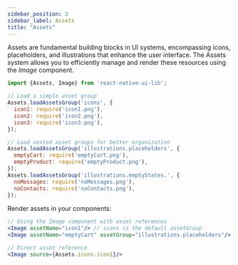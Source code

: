 ```yaml
---
sidebar_position: 3
sidebar_label: Assets
title: "Assets"
---
```


Assets are fundamental building blocks in UI systems, encompassing icons, placeholders, and illustrations that enhance the user interface. The Assets system allows you to efficiently manage and render these resources using the _Image_ component.

```javascript
import {Assets, Image} from 'react-native-ui-lib';

// Load a simple asset group
Assets.loadAssetsGroup('icons', {
  icon1: require('icon1.png'),
  icon2: require('icon2.png'),
  icon3: require('icon3.png'),
});

// Load nested asset groups for better organization
Assets.loadAssetsGroup('illustrations.placeholders', {
  emptyCart: require('emptyCart.png'),
  emptyProduct: require('emptyProduct.png'),
});
Assets.loadAssetsGroup('illustrations.emptyStates.', {
  noMessages: require('noMessages.png'),
  noContacts: require('noContacts.png'),
});
```

Render assets in your components:
```jsx
// Using the Image component with asset references
<Image assetName="icon1"/> // icons is the default assetGroup
<Image assetName="emptyCart" assetGroup="illustrations.placeholders"/>

// Direct asset reference
<Image source={Assets.icons.icon1}/>
```
